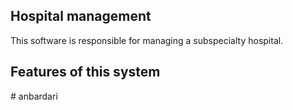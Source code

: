 <h2> Hospital management </h2>
This software is responsible for managing a subspecialty hospital.
<h2>Features of this system</h2>
# anbardari
